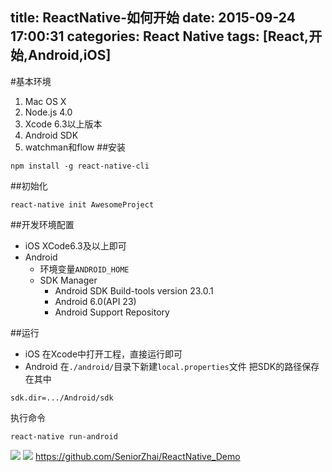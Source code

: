 title: ReactNative-如何开始
date: 2015-09-24 17:00:31
categories: React Native
tags: [React,开始,Android,iOS]
---
<!--more-->
#基本环境
1. Mac OS X
2. Node.js 4.0
3. Xcode 6.3以上版本
4. Android SDK
5. watchman和flow
##安装
```shell
npm install -g react-native-cli 
```
##初始化
```shell
react-native init AwesomeProject
```
##开发环境配置
- iOS XCode6.3及以上即可
- Android
	+ 环境变量`ANDROID_HOME`
	+ SDK Manager
		- Android SDK Build-tools version 23.0.1
		- Android 6.0(API 23)
		- Android Support Repository

##运行
- iOS
在Xcode中打开工程，直接运行即可
- Android
在`./android/`目录下新建`local.properties`文件
把SDK的路径保存在其中
```
sdk.dir=.../Android/sdk
```
执行命令
```shell
react-native run-android
```
![](/img/15092401.png)
![](/img/15092402.png)
<https://github.com/SeniorZhai/ReactNative_Demo>